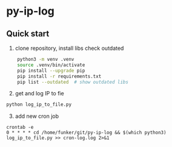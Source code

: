 # py-ip-log

## Quick start

1. clone repository, install libs check outdated

```sh
    python3 -m venv .venv
    source .venv/bin/activate
    pip install --upgrade pip
    pip install -r requirements.txt
    pip list --outdated  # show outdated libs
```

2. get and log IP to fie

```sh
python log_ip_to_file.py
```

3. add new cron job

```shell
crontab -e 
0 * * * * cd /home/funker/git/py-ip-log && $(which python3) log_ip_to_file.py >> cron-log.log 2>&1
```
